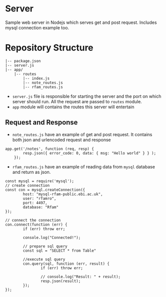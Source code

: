 # Server
Sample web server in Nodejs which serves get and post request. Includes mysql connection example too.

# Repository Structure
```Server/
|-- package.json
|-- server.js
|-- app/
    |-- routes
        |-- index.js
        |-- note_routes.js
        |-- rfam_routes.js
```

* `server.js` file is responsible for starting the server and the port on which server should run. All the request are passed to `routes` module.
* `app` module will contains the routes this server will entertain

## Request and Response
* `note_routes.js` have an example of get and post request. It contains both json and urlencoded request and response
```
app.get('/notes', function (req, resp) {
		resp.json({ error_code: 0, data: { msg: "Hello world" } } );
	});
```
* `rfam_routes.js` have an example of reading data from `mysql` database and return as json.
```
const mysql = require('mysql');
// create connection
const con = mysql.createConnection({
        host: "mysql-rfam-public.ebi.ac.uk",
        user: "rfamro",
        port: 4497,
        database: "Rfam"
});

// connect the connection
con.connect(function (err) {
        if (err) throw err;

        console.log("Connected!");

        // prepare sql query
        const sql = "SELECT * from Table"

        //execute sql query
        con.query(sql, function (err, result) {
                if (err) throw err;

                // console.log("Result: " + result);
                resp.json(result);
        });
});
```
 
